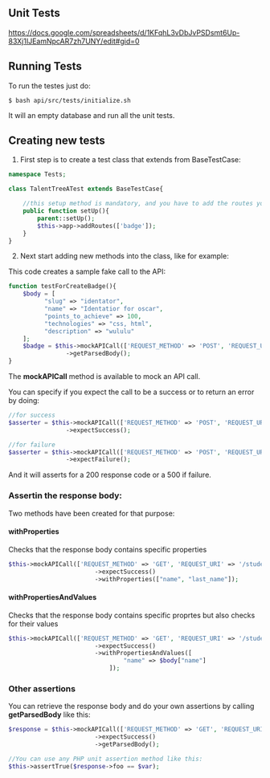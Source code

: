 ## Unit Tests

https://docs.google.com/spreadsheets/d/1KFqhL3vDbJvPSDsmt6Up-83Xj1IJEamNpcAR7zh7UNY/edit#gid=0

## Running Tests

To run the testes just do:
```
$ bash api/src/tests/initialize.sh 
```
It will an empty database and run all the unit tests.

## Creating new tests

1. First step is to create a test class that extends from BaseTestCase:
```php
namespace Tests;

class TalentTreeATest extends BaseTestCase{

    //this setup method is mandatory, and you have to add the routes you can to test for
    public function setUp(){
        parent::setUp();
        $this->app->addRoutes(['badge']);
    }
}
```
2. Next start adding new methods into the class, like for example:

This code creates a sample fake call to the API:
```php
function testForCreateBadge(){
    $body = [
          "slug" => "identator",
          "name" => "Identatior for oscar",
          "points_to_achieve" => 100,
          "technologies" => "css, html",
          "description" => "wululu"
    ];
    $badge = $this->mockAPICall(['REQUEST_METHOD' => 'POST', 'REQUEST_URI' => '/badge/'], $body)
                ->getParsedBody();
}
```

The **mockAPICall** method is available to mock an API call.

You can specify if you expect the call to be a success or to return an error by doing:

```php
//for success
$asserter = $this->mockAPICall(['REQUEST_METHOD' => 'POST', 'REQUEST_URI' => '/badge/'], $body)
                ->expectSuccess();

//for failure
$asserter = $this->mockAPICall(['REQUEST_METHOD' => 'POST', 'REQUEST_URI' => '/badge/'], $body)
                ->expectFailure();
```

And it will asserts for a 200 response code or a 500 if failure.

### Assertin the response body:

Two methods have been created for that purpose:

#### withProperties
Checks that the response body contains specific properties
```php
$this->mockAPICall(['REQUEST_METHOD' => 'GET', 'REQUEST_URI' => '/student/2'])
                        ->expectSuccess()
                        ->withProperties(["name", "last_name"]);
```
#### withPropertiesAndValues
Checks that the response body contains specific proprtes but also checks for their values
```php
$this->mockAPICall(['REQUEST_METHOD' => 'GET', 'REQUEST_URI' => '/student/2'])
                        ->expectSuccess()
                        ->withPropertiesAndValues([
                                "name" => $body["name"]
                            ]);
```

### Other assertions

You can retrieve the response body and do your own assertions by calling **getParsedBody** like this:
```php
$response = $this->mockAPICall(['REQUEST_METHOD' => 'GET', 'REQUEST_URI' => '/student/2'])
                        ->expectSuccess()
                        ->getParsedBody();

//You can use any PHP unit assertion method like this:
$this->assertTrue($response->foo == $var); 
```
